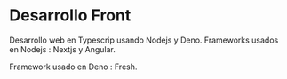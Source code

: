 # Desarrollo Front

Desarrollo web en Typescrip usando Nodejs y Deno.
Frameworks usados en Nodejs : Nextjs y Angular.

Framework usado en Deno : Fresh.
